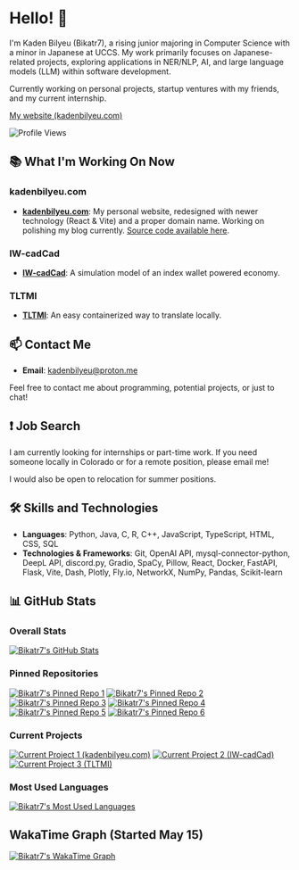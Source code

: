 # Hello! 👋

I'm Kaden Bilyeu (Bikatr7), a rising junior majoring in Computer Science with a minor in Japanese at UCCS. My work primarily focuses on Japanese-related projects, exploring applications in NER/NLP, AI, and large language models (LLM) within software development.

Currently working on personal projects, startup ventures with my friends, and my current internship.

[My website (kadenbilyeu.com)](https://kadenbilyeu.com)

![Profile Views](https://komarev.com/ghpvc/?username=Bikatr7&style=flat-square)

## 📚 What I'm Working On Now

### **kadenbilyeu.com**
- **[kadenbilyeu.com](https://kadenbilyeu.com)**: My personal website, redesigned with newer technology (React & Vite) and a proper domain name. Working on polishing my blog currently. [Source code available here](https://github.com/Bikatr7/kadenbilyeu.com).

### **IW-cadCad**
- **[IW-cadCad](https://github.com/index-wallet/IW-cadCAD)**: A simulation model of an index wallet powered economy.

### **TLTMI**
- **[TLTMI](https://github.com/kakusui/TLTMI)**: An easy containerized way to translate locally. 

## 📫 Contact Me

- **Email**: [kadenbilyeu@proton.me](mailto:kadenbilyeu@proton.me)

Feel free to contact me about programming, potential projects, or just to chat!

## ❗ Job Search

I am currently looking for internships or part-time work. If you need someone locally in Colorado or for a remote position, please email me! 

I would also be open to relocation for summer positions.

## 🛠️ Skills and Technologies

- **Languages**: Python, Java, C, R, C++, JavaScript, TypeScript, HTML, CSS, SQL
- **Technologies & Frameworks**: Git, OpenAI API, mysql-connector-python, DeepL API, discord.py, Gradio, SpaCy, Pillow, React, Docker, FastAPI, Flask, Vite, Dash, Plotly, Fly.io, NetworkX, NumPy, Pandas, Scikit-learn

## 📊 GitHub Stats

### Overall Stats

[![Bikatr7's GitHub Stats](https://github-readme-stats.vercel.app/api?username=bikatr7&show_icons=true&theme=highcontrast)](https://github.com/bikatr7)

### Pinned Repositories

[![Bikatr7's Pinned Repo 1](https://github-readme-stats.vercel.app/api/pin/?username=bikatr7&repo=kudasai&show_owner=True&theme=highcontrast)](https://github.com/Bikatr7/Kudasai)
[![Bikatr7's Pinned Repo 2](https://github-readme-stats.vercel.app/api/pin/?username=bikatr7&repo=easytl&show_owner=True&theme=highcontrast)](https://github.com/Bikatr7/EasyTL)
[![Bikatr7's Pinned Repo 3](https://github-readme-stats.vercel.app/api/pin/?username=bikatr7&repo=kairyou&show_owner=True&theme=highcontrast)](https://github.com/Bikatr7/Kairyou)
[![Bikatr7's Pinned Repo 4](https://github-readme-stats.vercel.app/api/pin/?username=bikatr7&repo=seisen&show_owner=True&theme=highcontrast)](https://github.com/Bikatr7/Seisen)
[![Bikatr7's Pinned Repo 5](https://github-readme-stats.vercel.app/api/pin/?username=bikatr7&repo=kadenbilyeu.com&show_owner=True&theme=highcontrast)](https://github.com/Bikatr7/kadenbilyeu.com)
[![Bikatr7's Pinned Repo 6](https://github-readme-stats.vercel.app/api/pin/?username=kakusui&repo=kakusui-org&show_owner=True&theme=highcontrast)](https://github.com/Kakusui/kakusui-org)

### Current Projects

[![Current Project 1 (kadenbilyeu.com)](https://github-readme-stats.vercel.app/api/pin/?username=bikatr7&repo=kadenbilyeu.com&show_owner=True&theme=highcontrast)](https://github.com/Bikatr7/kadenbilyeu.com)
[![Current Project 2 (IW-cadCad)](https://github-readme-stats.vercel.app/api/pin/?username=index-wallet&repo=IW-cadCad&show_owner=True&theme=highcontrast)](https://github.com/index-wallet/IW-cadCad)
[![Current Project 3 (TLTMI)](https://github-readme-stats.vercel.app/api/pin/?username=kakusui&repo=TLTMI&show_owner=True&theme=highcontrast)](https://github.com/kakusui/TLTMI)

### Most Used Languages

[![Bikatr7's Most Used Languages](https://github-readme-stats.vercel.app/api/top-langs/?username=bikatr7&size_weight=0.25&count_weight=0.5&layout=donut&theme=highcontrast&langs_count=8)](https://github.com/bikatr7)

## WakaTime Graph (Started May 15)

[![Bikatr7's WakaTime Graph](https://github-readme-stats.vercel.app/api/wakatime?username=Bikatr7&theme=highcontrast&layout=compact)](https://wakatime.com/@Bikatr7)
